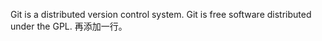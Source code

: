 Git is a distributed version control system.
Git is free software distributed under the GPL.
再添加一行。
